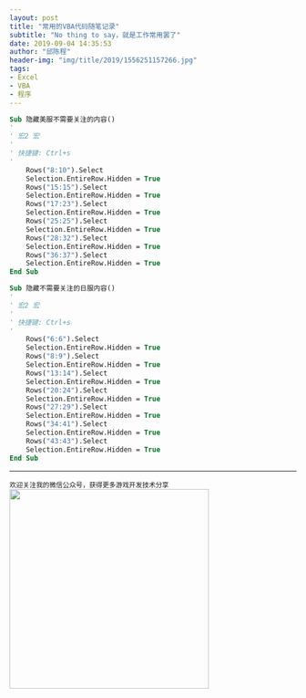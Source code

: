 ```yaml
---
layout: post
title: "常用的VBA代码随笔记录"
subtitle: "No thing to say，就是工作常用罢了"
date: 2019-09-04 14:35:53
author: "邱陈程"
header-img: "img/title/2019/1556251157266.jpg"
tags:
- Excel
- VBA
- 程序
---
```



```vb
Sub 隐藏美服不需要关注的内容()
'
' 宏2 宏
'
' 快捷键: Ctrl+s
'
    Rows("8:10").Select
    Selection.EntireRow.Hidden = True
    Rows("15:15").Select
    Selection.EntireRow.Hidden = True
	Rows("17:23").Select
    Selection.EntireRow.Hidden = True
	Rows("25:25").Select
    Selection.EntireRow.Hidden = True
	Rows("28:32").Select
    Selection.EntireRow.Hidden = True
	Rows("36:37").Select
    Selection.EntireRow.Hidden = True
End Sub
```
```vb
Sub 隐藏不需要关注的日服内容()
'
' 宏2 宏
'
' 快捷键: Ctrl+s
'
    Rows("6:6").Select
    Selection.EntireRow.Hidden = True
    Rows("8:9").Select
    Selection.EntireRow.Hidden = True
	Rows("13:14").Select
    Selection.EntireRow.Hidden = True
	Rows("20:24").Select
    Selection.EntireRow.Hidden = True
	Rows("27:29").Select
    Selection.EntireRow.Hidden = True
	Rows("34:41").Select
    Selection.EntireRow.Hidden = True
	Rows("43:43").Select
    Selection.EntireRow.Hidden = True
End Sub
```
 
--------
<small class="img-hint">欢迎关注我的微信公众号，获得更多游戏开发技术分享</small>
<img src="https://pinkuburu.github.io/img/qrcode.jpg" width="350" height="350"/>